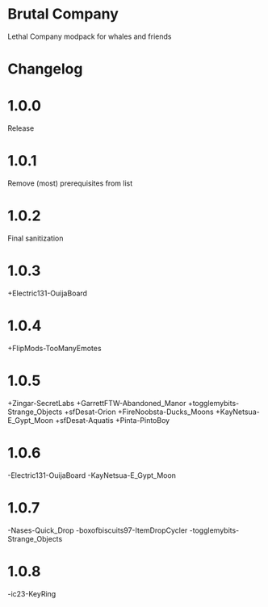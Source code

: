 # Brutal Company
Lethal Company modpack for whales and friends

# Changelog

1.0.0
=====
Release

1.0.1
=====
Remove (most) prerequisites from list

1.0.2
=====
Final sanitization

1.0.3
======
+Electric131-OuijaBoard

1.0.4
======
+FlipMods-TooManyEmotes

1.0.5
======
+Zingar-SecretLabs
+GarrettFTW-Abandoned_Manor
+togglemybits-Strange_Objects
+sfDesat-Orion
+FireNoobsta-Ducks_Moons
+KayNetsua-E_Gypt_Moon
+sfDesat-Aquatis
+Pinta-PintoBoy

1.0.6
======
-Electric131-OuijaBoard
-KayNetsua-E_Gypt_Moon

1.0.7
======
-Nases-Quick_Drop
-boxofbiscuits97-ItemDropCycler
-togglemybits-Strange_Objects

1.0.8
======
-ic23-KeyRing
